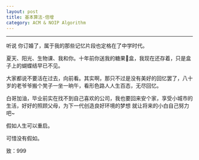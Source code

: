 ```yaml
---
layout: post
title: 基本算法-倍增
category: ACM & NOIP Algorithm
---
```

---

听说 你订婚了，属于我的那些记忆片段也定格在了中学时代。

夏天、阳光、生物课、我和你。十年前你送我的糖果🍬盒，我现在还存着，只是盒子上的蝴蝶结早已不见。

大家都说不要活在过去，向前看。其实啊，那只不过是没有美好的回忆罢了，八十岁的老爷爷搬个凳子一坐一晌午，看形色路人人生百态，无尽回忆。

白哥加油，毕业前实在找不到自己喜欢的公司，我也要回来安个家，享受小城市的生活，好好的照顾父母，为下一代创造良好环境的梦想 就让将来的小白自己努力吧~

假如人生可以重启。

可惜没有假如。

致：999
